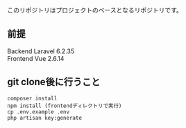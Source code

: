 このリポジトリはプロジェクトのベースとなるリポジトリです。

## 前提　
Backend Laravel 6.2.35  
Frontend Vue 2.6.14  

## git clone後に行うこと

```
composer install
npm install (frontendディレクトリで実行)
cp .env.example .env  
php artisan key:generate
```
